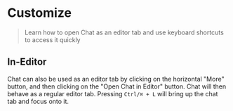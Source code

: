 # Customize

> Learn how to open Chat as an editor tab and use keyboard shortcuts to access it quickly

## In-Editor

Chat can also be used as an editor tab by clicking on the horizontal "More" button, and then clicking on the "Open Chat in Editor" button.
Chat will then behave as a regular editor tab. Pressing `Ctrl/⌘ + L` will bring up the chat tab and focus onto it.
